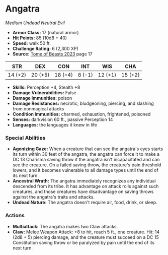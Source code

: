 # Angatra

*Medium* *Undead* *Neutral Evil*

- **Armor Class:** 17 (natural armor)
- **Hit Points:** 85 (10d8 + 40)
- **Speed:** walk 50 ft.
- **Challenge Rating:** 6 (2,300 XP)
- **Source:** [Tome of Beasts 2023](https://koboldpress.com/kpstore/product/tome-of-beasts-1-2023-edition/) page 17

| STR | DEX | CON | INT | WIS | CHA |
| --- | --- | --- | --- | --- | --- |
| 14 (+2) | 20 (+5) | 18 (+4) | 8 (-1) | 12 (+1) | 15 (+2) |

- **Skills:** Perception +4, Stealth +8
- **Damage Vulnerabilities:** False
- **Damage Immunities:** poison
- **Damage Resistances:** necrotic; bludgeoning, piercing, and slashing from nonmagical attacks
- **Condition Immunities:** charmed, exhaustion, frightened, poisoned
- **Senses:** darkvision 60 ft., passive Perception 14
- **Languages:** the languages it knew in life

### Special Abilities

- **Agonizing Gaze:** When a creature that can see the angatra's eyes starts its turn within 30 feet of the angatra, the angatra can force it to make a DC 13 Charisma saving throw if the angatra isn't incapacitated and can see the creature. On a failed saving throw, the creature's pain threshold lowers, and it becomes vulnerable to all damage types until the end of its next turn.
- **Ancestral Wrath:** The angatra immediately recognizes any individual descended from its tribe. It has advantage on attack rolls against such creatures, and those creatures have disadvantage on saving throws against the angatra's traits and attacks.
- **Undead Nature:** The angatra doesn't require air, food, drink, or sleep.

### Actions

- **Multiattack:** The angatra makes two Claw attacks.
- **Claw:** Melee Weapon Attack: +8 to hit, reach 5 ft., one creature. Hit: 14 (2d8 + 5) piercing damage, and the creature must succeed on a DC 15 Constitution saving throw or be paralyzed by pain until the end of its next turn.
